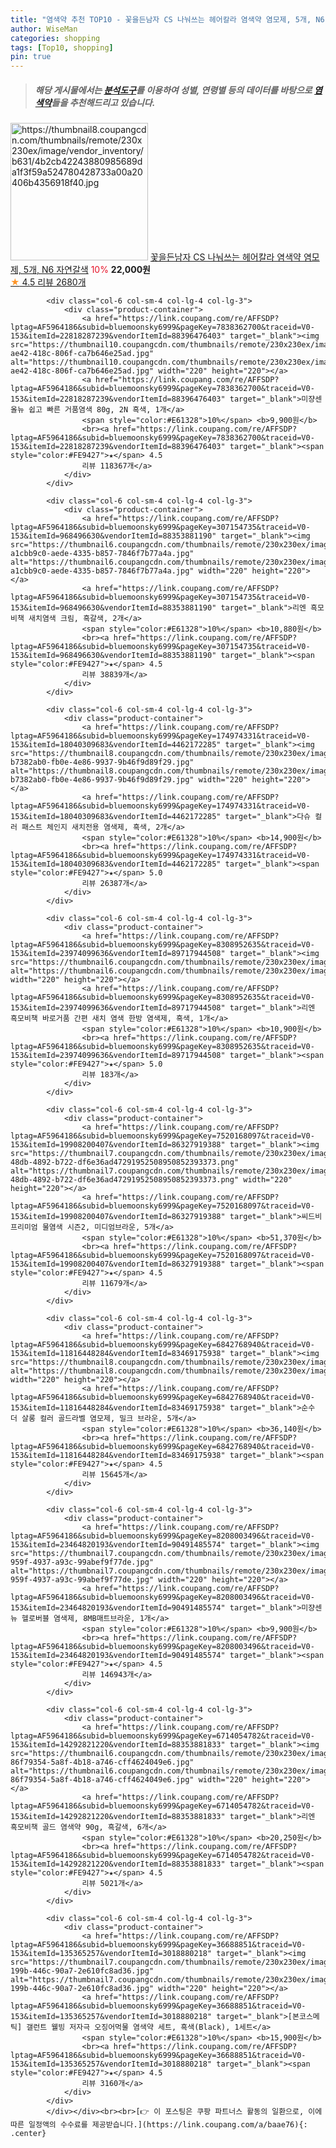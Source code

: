 ```yaml
---
title: "염색약 추천 TOP10 - 꽃을든남자 CS 나눠쓰는 헤어칼라 염색약 염모제, 5개, N6 자연갈색"
author: WiseMan
categories: shopping
tags: [Top10, shopping]
pin: true
---
```


> ##### 해당 게시물에서는 [**분석도구**](https://itemscout.io/)를 이용하여 **성별**, **연령별** 등의 데이터를 바탕으로 [**염색약**](https://link.coupang.com/a/baae76)들을 추천해드리고 있습니다.
<div class="container"><div class="row">
            <div class="col-6 col-sm-4 col-lg-4 col-lg-3">
                <div class="product-container">
                    <a href="https://link.coupang.com/re/AFFSDP?lptag=AF5964186&subid=bluemoonsky6999&pageKey=7733029661&traceid=V0-153&itemId=22291909545&vendorItemId=89341185090" target="_blank"><img src="https://thumbnail8.coupangcdn.com/thumbnails/remote/230x230ex/image/vendor_inventory/b631/4b2cb42243880985689da1f3f59a524780428733a00a20406b4356918f40.jpg" alt="https://thumbnail8.coupangcdn.com/thumbnails/remote/230x230ex/image/vendor_inventory/b631/4b2cb42243880985689da1f3f59a524780428733a00a20406b4356918f40.jpg" width="220" height="220"></a>
                    <a href="https://link.coupang.com/re/AFFSDP?lptag=AF5964186&subid=bluemoonsky6999&pageKey=7733029661&traceid=V0-153&itemId=22291909545&vendorItemId=89341185090" target="_blank">꽃을든남자 CS 나눠쓰는 헤어칼라 염색약 염모제, 5개, N6 자연갈색</a>
                    <span style="color:#E61328">10%</span> <b>22,000원</b>
                    <br><a href="https://link.coupang.com/re/AFFSDP?lptag=AF5964186&subid=bluemoonsky6999&pageKey=7733029661&traceid=V0-153&itemId=22291909545&vendorItemId=89341185090" target="_blank"><span style="color:#FE9427">★</span> 4.5
                    리뷰 2680개</a>
                </div>
            </div>
            
            <div class="col-6 col-sm-4 col-lg-4 col-lg-3">
                <div class="product-container">
                    <a href="https://link.coupang.com/re/AFFSDP?lptag=AF5964186&subid=bluemoonsky6999&pageKey=7838362700&traceid=V0-153&itemId=22818287239&vendorItemId=88396476403" target="_blank"><img src="https://thumbnail10.coupangcdn.com/thumbnails/remote/230x230ex/image/retail/images/2024/01/17/11/9/929e9078-ae42-418c-806f-ca7b646e25ad.jpg" alt="https://thumbnail10.coupangcdn.com/thumbnails/remote/230x230ex/image/retail/images/2024/01/17/11/9/929e9078-ae42-418c-806f-ca7b646e25ad.jpg" width="220" height="220"></a>
                    <a href="https://link.coupang.com/re/AFFSDP?lptag=AF5964186&subid=bluemoonsky6999&pageKey=7838362700&traceid=V0-153&itemId=22818287239&vendorItemId=88396476403" target="_blank">미쟝센 올뉴 쉽고 빠른 거품염색 80g, 2N 흑색, 1개</a>
                    <span style="color:#E61328">10%</span> <b>9,900원</b>
                    <br><a href="https://link.coupang.com/re/AFFSDP?lptag=AF5964186&subid=bluemoonsky6999&pageKey=7838362700&traceid=V0-153&itemId=22818287239&vendorItemId=88396476403" target="_blank"><span style="color:#FE9427">★</span> 4.5
                    리뷰 118367개</a>
                </div>
            </div>
            
            <div class="col-6 col-sm-4 col-lg-4 col-lg-3">
                <div class="product-container">
                    <a href="https://link.coupang.com/re/AFFSDP?lptag=AF5964186&subid=bluemoonsky6999&pageKey=307154735&traceid=V0-153&itemId=968496630&vendorItemId=88353881190" target="_blank"><img src="https://thumbnail6.coupangcdn.com/thumbnails/remote/230x230ex/image/retail/images/287402844687104-a1cbb9c0-aede-4335-b857-7846f7b77a4a.jpg" alt="https://thumbnail6.coupangcdn.com/thumbnails/remote/230x230ex/image/retail/images/287402844687104-a1cbb9c0-aede-4335-b857-7846f7b77a4a.jpg" width="220" height="220"></a>
                    <a href="https://link.coupang.com/re/AFFSDP?lptag=AF5964186&subid=bluemoonsky6999&pageKey=307154735&traceid=V0-153&itemId=968496630&vendorItemId=88353881190" target="_blank">리엔 흑모비책 새치염색 크림, 흑갈색, 2개</a>
                    <span style="color:#E61328">10%</span> <b>10,880원</b>
                    <br><a href="https://link.coupang.com/re/AFFSDP?lptag=AF5964186&subid=bluemoonsky6999&pageKey=307154735&traceid=V0-153&itemId=968496630&vendorItemId=88353881190" target="_blank"><span style="color:#FE9427">★</span> 4.5
                    리뷰 38839개</a>
                </div>
            </div>
            
            <div class="col-6 col-sm-4 col-lg-4 col-lg-3">
                <div class="product-container">
                    <a href="https://link.coupang.com/re/AFFSDP?lptag=AF5964186&subid=bluemoonsky6999&pageKey=174974331&traceid=V0-153&itemId=18040309683&vendorItemId=4462172285" target="_blank"><img src="https://thumbnail8.coupangcdn.com/thumbnails/remote/230x230ex/image/retail/images/452530904399741-b7382ab0-fb0e-4e86-9937-9b46f9d89f29.jpg" alt="https://thumbnail8.coupangcdn.com/thumbnails/remote/230x230ex/image/retail/images/452530904399741-b7382ab0-fb0e-4e86-9937-9b46f9d89f29.jpg" width="220" height="220"></a>
                    <a href="https://link.coupang.com/re/AFFSDP?lptag=AF5964186&subid=bluemoonsky6999&pageKey=174974331&traceid=V0-153&itemId=18040309683&vendorItemId=4462172285" target="_blank">다슈 컬러 패스트 체인지 새치전용 염색제, 흑색, 2개</a>
                    <span style="color:#E61328">10%</span> <b>14,900원</b>
                    <br><a href="https://link.coupang.com/re/AFFSDP?lptag=AF5964186&subid=bluemoonsky6999&pageKey=174974331&traceid=V0-153&itemId=18040309683&vendorItemId=4462172285" target="_blank"><span style="color:#FE9427">★</span> 5.0
                    리뷰 26387개</a>
                </div>
            </div>
            
            <div class="col-6 col-sm-4 col-lg-4 col-lg-3">
                <div class="product-container">
                    <a href="https://link.coupang.com/re/AFFSDP?lptag=AF5964186&subid=bluemoonsky6999&pageKey=8308952635&traceid=V0-153&itemId=23974099636&vendorItemId=89717944508" target="_blank"><img src="https://thumbnail6.coupangcdn.com/thumbnails/remote/230x230ex/image/rs_quotation_api/gf17qb52/91c1b0452909480887d98d6f0d8da553.jpg" alt="https://thumbnail6.coupangcdn.com/thumbnails/remote/230x230ex/image/rs_quotation_api/gf17qb52/91c1b0452909480887d98d6f0d8da553.jpg" width="220" height="220"></a>
                    <a href="https://link.coupang.com/re/AFFSDP?lptag=AF5964186&subid=bluemoonsky6999&pageKey=8308952635&traceid=V0-153&itemId=23974099636&vendorItemId=89717944508" target="_blank">리엔 흑모비책 바로거품 간편 새치 염색 한방 염색제, 흑색, 1개</a>
                    <span style="color:#E61328">10%</span> <b>10,900원</b>
                    <br><a href="https://link.coupang.com/re/AFFSDP?lptag=AF5964186&subid=bluemoonsky6999&pageKey=8308952635&traceid=V0-153&itemId=23974099636&vendorItemId=89717944508" target="_blank"><span style="color:#FE9427">★</span> 5.0
                    리뷰 183개</a>
                </div>
            </div>
            
            <div class="col-6 col-sm-4 col-lg-4 col-lg-3">
                <div class="product-container">
                    <a href="https://link.coupang.com/re/AFFSDP?lptag=AF5964186&subid=bluemoonsky6999&pageKey=7520168097&traceid=V0-153&itemId=19908200407&vendorItemId=86327919388" target="_blank"><img src="https://thumbnail7.coupangcdn.com/thumbnails/remote/230x230ex/image/retail/images/07eed0cc-48db-4892-b722-df6e36ad47291952508950852393373.png" alt="https://thumbnail7.coupangcdn.com/thumbnails/remote/230x230ex/image/retail/images/07eed0cc-48db-4892-b722-df6e36ad47291952508950852393373.png" width="220" height="220"></a>
                    <a href="https://link.coupang.com/re/AFFSDP?lptag=AF5964186&subid=bluemoonsky6999&pageKey=7520168097&traceid=V0-153&itemId=19908200407&vendorItemId=86327919388" target="_blank">씨드비 프리미엄 물염색 시즌2, 미디엄브라운, 5개</a>
                    <span style="color:#E61328">10%</span> <b>51,370원</b>
                    <br><a href="https://link.coupang.com/re/AFFSDP?lptag=AF5964186&subid=bluemoonsky6999&pageKey=7520168097&traceid=V0-153&itemId=19908200407&vendorItemId=86327919388" target="_blank"><span style="color:#FE9427">★</span> 4.5
                    리뷰 11679개</a>
                </div>
            </div>
            
            <div class="col-6 col-sm-4 col-lg-4 col-lg-3">
                <div class="product-container">
                    <a href="https://link.coupang.com/re/AFFSDP?lptag=AF5964186&subid=bluemoonsky6999&pageKey=6842768940&traceid=V0-153&itemId=11816448284&vendorItemId=83469175938" target="_blank"><img src="https://thumbnail8.coupangcdn.com/thumbnails/remote/230x230ex/image/vendor_inventory/f6ae/933e3065826d602754e216bc27afc103237b5bbf9b6efca54e4a57ba9a72.jpg" alt="https://thumbnail8.coupangcdn.com/thumbnails/remote/230x230ex/image/vendor_inventory/f6ae/933e3065826d602754e216bc27afc103237b5bbf9b6efca54e4a57ba9a72.jpg" width="220" height="220"></a>
                    <a href="https://link.coupang.com/re/AFFSDP?lptag=AF5964186&subid=bluemoonsky6999&pageKey=6842768940&traceid=V0-153&itemId=11816448284&vendorItemId=83469175938" target="_blank">순수 더 살롱 컬러 골드라벨 염모제, 밀크 브라운, 5개</a>
                    <span style="color:#E61328">10%</span> <b>36,140원</b>
                    <br><a href="https://link.coupang.com/re/AFFSDP?lptag=AF5964186&subid=bluemoonsky6999&pageKey=6842768940&traceid=V0-153&itemId=11816448284&vendorItemId=83469175938" target="_blank"><span style="color:#FE9427">★</span> 4.5
                    리뷰 15645개</a>
                </div>
            </div>
            
            <div class="col-6 col-sm-4 col-lg-4 col-lg-3">
                <div class="product-container">
                    <a href="https://link.coupang.com/re/AFFSDP?lptag=AF5964186&subid=bluemoonsky6999&pageKey=8208003496&traceid=V0-153&itemId=23464820193&vendorItemId=90491485574" target="_blank"><img src="https://thumbnail7.coupangcdn.com/thumbnails/remote/230x230ex/image/retail/images/2024/06/28/11/0/279bd2b1-959f-4937-a93c-99abef9f77de.jpg" alt="https://thumbnail7.coupangcdn.com/thumbnails/remote/230x230ex/image/retail/images/2024/06/28/11/0/279bd2b1-959f-4937-a93c-99abef9f77de.jpg" width="220" height="220"></a>
                    <a href="https://link.coupang.com/re/AFFSDP?lptag=AF5964186&subid=bluemoonsky6999&pageKey=8208003496&traceid=V0-153&itemId=23464820193&vendorItemId=90491485574" target="_blank">미쟝센 뉴 헬로버블 염색제, 8MB매트브라운, 1개</a>
                    <span style="color:#E61328">10%</span> <b>9,900원</b>
                    <br><a href="https://link.coupang.com/re/AFFSDP?lptag=AF5964186&subid=bluemoonsky6999&pageKey=8208003496&traceid=V0-153&itemId=23464820193&vendorItemId=90491485574" target="_blank"><span style="color:#FE9427">★</span> 4.5
                    리뷰 146943개</a>
                </div>
            </div>
            
            <div class="col-6 col-sm-4 col-lg-4 col-lg-3">
                <div class="product-container">
                    <a href="https://link.coupang.com/re/AFFSDP?lptag=AF5964186&subid=bluemoonsky6999&pageKey=6714054782&traceid=V0-153&itemId=14292821220&vendorItemId=88353881833" target="_blank"><img src="https://thumbnail6.coupangcdn.com/thumbnails/remote/230x230ex/image/retail/images/287403928256078-86f79354-5a8f-4b18-a746-cff4624049e6.jpg" alt="https://thumbnail6.coupangcdn.com/thumbnails/remote/230x230ex/image/retail/images/287403928256078-86f79354-5a8f-4b18-a746-cff4624049e6.jpg" width="220" height="220"></a>
                    <a href="https://link.coupang.com/re/AFFSDP?lptag=AF5964186&subid=bluemoonsky6999&pageKey=6714054782&traceid=V0-153&itemId=14292821220&vendorItemId=88353881833" target="_blank">리엔 흑모비책 골드 염색약 90g, 흑갈색, 6개</a>
                    <span style="color:#E61328">10%</span> <b>20,250원</b>
                    <br><a href="https://link.coupang.com/re/AFFSDP?lptag=AF5964186&subid=bluemoonsky6999&pageKey=6714054782&traceid=V0-153&itemId=14292821220&vendorItemId=88353881833" target="_blank"><span style="color:#FE9427">★</span> 4.5
                    리뷰 5021개</a>
                </div>
            </div>
            
            <div class="col-6 col-sm-4 col-lg-4 col-lg-3">
                <div class="product-container">
                    <a href="https://link.coupang.com/re/AFFSDP?lptag=AF5964186&subid=bluemoonsky6999&pageKey=36688851&traceid=V0-153&itemId=135365257&vendorItemId=3018880218" target="_blank"><img src="https://thumbnail7.coupangcdn.com/thumbnails/remote/230x230ex/image/vendor_inventory/images/2016/04/06/23/5/a460e3b8-199b-446c-90a7-2e610fc8ad36.jpg" alt="https://thumbnail7.coupangcdn.com/thumbnails/remote/230x230ex/image/vendor_inventory/images/2016/04/06/23/5/a460e3b8-199b-446c-90a7-2e610fc8ad36.jpg" width="220" height="220"></a>
                    <a href="https://link.coupang.com/re/AFFSDP?lptag=AF5964186&subid=bluemoonsky6999&pageKey=36688851&traceid=V0-153&itemId=135365257&vendorItemId=3018880218" target="_blank">[본코스메틱] 갤런트 웰빙 저자극 오징어먹물 염색약 세트, 흑색(Black), 1세트</a>
                    <span style="color:#E61328">10%</span> <b>15,900원</b>
                    <br><a href="https://link.coupang.com/re/AFFSDP?lptag=AF5964186&subid=bluemoonsky6999&pageKey=36688851&traceid=V0-153&itemId=135365257&vendorItemId=3018880218" target="_blank"><span style="color:#FE9427">★</span> 4.5
                    리뷰 3160개</a>
                </div>
            </div>
            </div></div><br><br>[👉 이 포스팅은 쿠팡 파트너스 활동의 일환으로, 이에 따른 일정액의 수수료를 제공받습니다.](https://link.coupang.com/a/baae76){: .center}